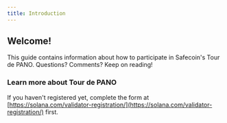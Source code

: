 ```yaml
---
title: Introduction
---
```


## Welcome!

This guide contains information about how to participate in Safecoin's Tour de PANO. Questions? Comments? Keep on reading!

### Learn more about Tour de PANO

If you haven't registered yet, complete the form at [https://solana.com/validator-registration/](https://solana.com/validator-registration/) first.
